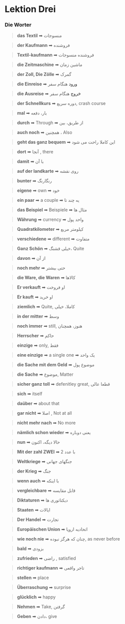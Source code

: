 # Lektion Drei

### Die Worter

> **das Textil** ➡ منسوجات

> **der Kaufmann** ➡ فروشنده

> **Textil-kaufmann** ➡ فروشنده منسوجات

> **die Zeitmaschine** ➡ ماشین زمان

> **der Zoll, Die Zölle** ➡ گمرک

> **die Einreise** ➡ **ورود** هنگام سفر

> **die Ausreise** ➡ **خروج** هنگام سفر

> **der Schnellkurs** ➡ دوره سریع, crash course

> **mal** ➡ بار، دفعه

> **durch** ➡ Through ➡ از طریق، بین

> **auch noch** ➡ همچنین ، Also

> **geht das ganz bequem**
> ➡
> این کاملا راحت می شود

> **dort** ➡ آنجا , there

> **damit** ➡ با آن

> **auf der landkarte** ➡ روی نقشه

> **bunter** ➡ رنگارنگ

> **eigene** ➡ own ➡ خود

> **ein paar** ➡ a couple ➡ یه چند تا

> **das Beispiel** ➡ Beispiele ➡ مثال ها

> **Währung** ➡ currency ➡ واحد پول

> **Quadratkilometer** ➡ کیلومتر مربع

> **verschiedene** ➡ different ➡ متفاوت

> **Ganz Schön** ➡ خیلی قشنگ، Quite

> **davon** ➡ از آن

> **noch mehr** ➡ حتی بیشتر

> **die Ware, die Waren** ➡ کالاها

> **Er verkauft** ➡ او فروخت

> **Er kauft** ➡ او خرید

> **ziemlich** ➡ Quite, کاملا، خیلی

> **in der mitter** ➡ وسط

> **noch immer** ➡ still, هنوز، همچنان

> **Herrscher** ➡ حاکم

> **einzige** ➡ only, فقط

> **eine einzige** ➡ a single one ➡ یک واحد

> **die Sache mit dem Geld** ➡ موضوع پول

> **die Sache** ➡ موضوع, Matter

> **sicher ganz toll** ➡ defenitley great, قطعا عالی

> **sich** ➡ itself

> **daüber** ➡ about that

> **gar nicht** ➡ اصلا , Not at all

> **nicht mehr nach** ➡ No more

> **nämlich schon wieder** ➡ یعنی دوباره

> **nun** ➡ حالا دیگه، اکنون

> **Mit der zahl ZWEI** ➡ با عدد 2

> **Weltkriege** ➡ جنگهای جهانی

> **der Krieg** ➡ جنگ

> **wenn auch** ➡  با اینکه

> **vergleichbare** ➡  قابل مقایسه

> **Diktaturen** ➡  دیکتاتوری ها

> **Staaten** ➡  ایالات

> **Der Handel** ➡  تجارت

> **Europäischen Union** ➡  اتحادیه اروپا

> **wie noch nie** ➡  چنان که هرگز نبوده, as never before

> **bald** ➡ بزودی

> **zufrieden** ➡ راضی , satisfied

> **richtiger kaufmann** ➡ تاجر واقعی

> **stellen** ➡ place

> **Überraschung** ➡ surprise

> **glücklich** ➡ happy

> **Nehmen** ➡ Take, گرفتن

> **Geben** ➡ دادن، give 